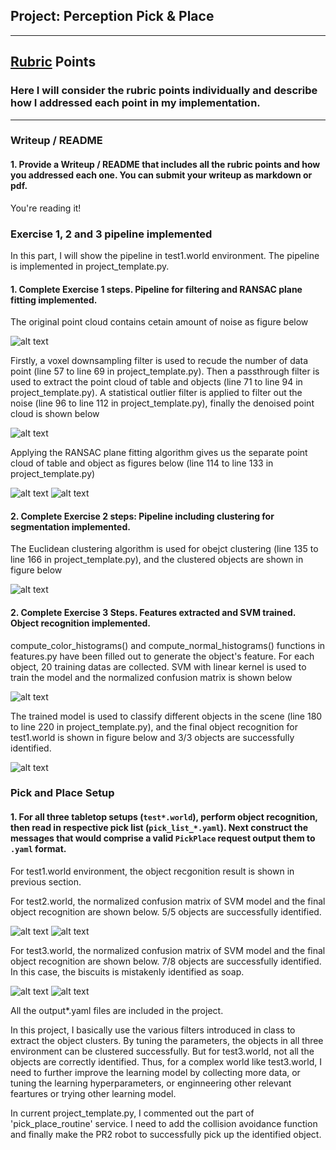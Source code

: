 ## Project: Perception Pick & Place

---

[//]: # (Image References)

[image1]: ./pics/noise.png
[image2]: ./pics/denoise.png
[image3]: ./pics/table.png
[image4]: ./pics/object.png
[image5]: ./pics/clustering.png
[image6]: ./pics/matrix_1.png
[image7]: ./pics/Label_test_1.png
[image8]: ./pics/matrix_2.png
[image9]: ./pics/Label_test_2.png
[image10]: ./pics/matrix_3.png
[image11]: ./pics/Label_test_3.png

## [Rubric](https://review.udacity.com/#!/rubrics/1067/view) Points
### Here I will consider the rubric points individually and describe how I addressed each point in my implementation.  

---
### Writeup / README

#### 1. Provide a Writeup / README that includes all the rubric points and how you addressed each one.  You can submit your writeup as markdown or pdf.  

You're reading it!

### Exercise 1, 2 and 3 pipeline implemented
In this part, I will show the pipeline in test1.world environment. The pipeline is implemented in project_template.py.
#### 1. Complete Exercise 1 steps. Pipeline for filtering and RANSAC plane fitting implemented.
The original point cloud contains cetain amount of noise as figure below

![alt text][image1]

Firstly, a voxel downsampling filter is used to recude the number of data point (line 57 to line 69 in project_template.py). Then a passthrough filter is used to extract the point cloud of table and objects (line 71 to line 94 in project_template.py). A statistical outlier filter is applied to filter out the noise (line 96 to line 112 in project_template.py), finally the denoised point cloud is shown below

![alt text][image2]

Applying the RANSAC plane fitting algorithm gives us the separate point cloud of table and object as figures below (line 114 to line 133 in project_template.py)

![alt text][image3]
![alt text][image4]

#### 2. Complete Exercise 2 steps: Pipeline including clustering for segmentation implemented.  
The Euclidean clustering algorithm is used for obejct clustering (line 135 to line 166 in project_template.py), and the clustered objects are shown in figure below

![alt text][image5]

#### 2. Complete Exercise 3 Steps.  Features extracted and SVM trained.  Object recognition implemented.
compute_color_histograms() and compute_normal_histograms() functions in features.py have been filled out to generate the object's feature. For each object, 20 training datas are collected. SVM with linear kernel is used to train the model and the normalized confusion matrix is shown below

![alt text][image6]

The trained model is used to classify different objects in the scene (line 180 to line 220 in project_template.py), and the final object recognition for test1.world is shown in figure below and 3/3 objects are successfully identified. 

![alt text][image7]

### Pick and Place Setup

#### 1. For all three tabletop setups (`test*.world`), perform object recognition, then read in respective pick list (`pick_list_*.yaml`). Next construct the messages that would comprise a valid `PickPlace` request output them to `.yaml` format.

For test1.world environment, the object recgonition result is shown in previous section. 

For test2.world, the normalized confusion matrix of SVM model and the final object recognition are shown below. 5/5 objects are successfully identified.

![alt text][image8]
![alt text][image9]

For test3.world, the normalized confusion matrix of SVM model and the final object recognition are shown below. 7/8 objects are successfully identified. In this case, the biscuits is mistakenly identified as soap.

![alt text][image10]
![alt text][image11]

All the output*.yaml files are included in the project.

In this project, I basically use the various filters introduced in class to extract the object clusters. By tuning the parameters, the objects in all three environment can be clustered successfully. But for test3.world, not all the objects are correctly identified. Thus, for a complex world like test3.world, I need to further improve the learning model by collecting more data, or tuning the learning hyperparameters, or enginneering other relevant feartures or trying other learning model. 

In current project_template.py, I commented out the part of 'pick_place_routine' service. I need to add the collision avoidance function and finally make the PR2 robot to successfully pick up the identified object. 



